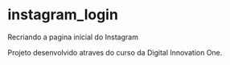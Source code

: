 # instagram_login

Recriando a pagina inicial do Instagram


Projeto desenvolvido atraves do curso da Digital Innovation One.
